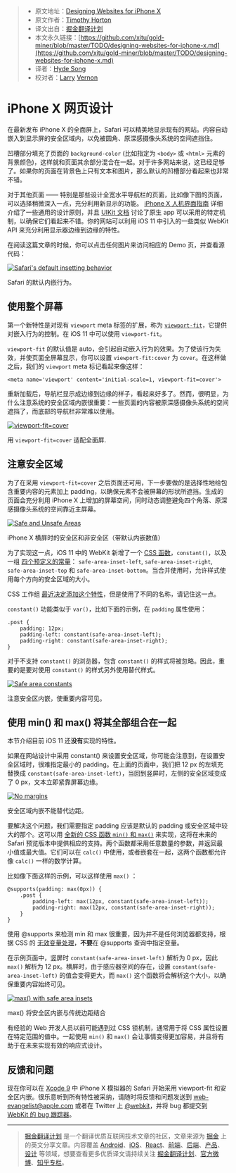 
> * 原文地址：[Designing Websites for iPhone X](https://webkit.org/blog/7929/designing-websites-for-iphone-x/)
> * 原文作者：[Timothy Horton](https://webkit.org/blog/)
> * 译文出自：[掘金翻译计划](https://github.com/xitu/gold-miner)
> * 本文永久链接：[https://github.com/xitu/gold-miner/blob/master/TODO/designing-websites-for-iphone-x.md](https://github.com/xitu/gold-miner/blob/master/TODO/designing-websites-for-iphone-x.md)
> * 译者：[Hyde Song](https://github.com/HydeSong)
> * 校对者：[Larry](https://github.com/lampui) [Vernon](https://github.com/VernonVan)

# iPhone X 网页设计

在最新发布 iPhone X 的全面屏上，Safari 可以精美地显示现有的网站。内容自动嵌入到显示屏的安全区域内，以免被圆角、原深感摄像头系统的空间遮挡住。

凹槽部分填充了页面的 `background-color` (比如指定为 `<body>` 或 `<html>` 元素的背景颜色)，这样就和页面其余部分混合在一起。对于许多网站来说，这已经足够了。如果你的页面在背景色上只有文本和图片，那么默认的凹槽部分看起来也非常不错。

对于其他页面 —— 特别是那些设计全宽水平导航栏的页面，比如像下图的页面，可以选择稍微深入一点，充分利用新显示的功能。 [iPhone X 人机界面指南](https://developer.apple.com/ios/human-interface-guidelines/overview/iphone-x/) 详细介绍了一些通用的设计原则，并且 [UIKit 文档](https://developer.apple.com/documentation/uikit/uiview/positioning_content_relative_to_the_safe_area) 讨论了原生 app 可以采用的特定机制，以确保它们看起来不错。你的网站可以利用 iOS 11 中引入的一些类似 WebKit API 来充分利用显示器边缘到边缘的特性。

在阅读这篇文章的时候，你可以点击任何图片来访问相应的 Demo 页，并查看源代码：

[![Safari's default insetting behavior](https://webkit.org/wp-content/uploads/default-inset-behavior.png)](/demos/safe-area-insets/1-default.html)

Safari 的默认内嵌行为。

## 使用整个屏幕

第一个新特性是对现有 `viewport` meta 标签的扩展，称为 [`viewport-fit`](https://www.w3.org/TR/css-round-display-1/#viewport-fit-descriptor)，它提供对嵌入行为的控制。在 iOS 11 中可以使用 `viewport-fit`。


`viewport-fit` 的默认值是 auto，会引起自动嵌入行为的效果。为了使该行为失效，并使页面全屏幕显示，你可以设置 `viewport-fit:cover` 为 `cover`。在这样做之后，我们的 `viewport` meta 标记看起来像这样：

```
<meta name='viewport' content='initial-scale=1, viewport-fit=cover'>
```

重新加载后，导航栏显示成边缘到边缘的样子，看起来好多了。然而，很明显，为什么注意系统的安全区域内嵌很重要：一些页面的内容被原深感摄像头系统的空间遮挡了，而底部的导航栏非常难以使用。

[![viewport-fit=cover](https://webkit.org/wp-content/uploads/viewport-fit-cover.png)](/demos/safe-area-insets/2-viewport-fit.html)

用 `viewport-fit=cover` 适配全面屏.

## 注意安全区域

为了在采用 `viewport-fit=cover` 之后页面还可用，下一步要做的是选择性地给包含重要内容的元素加上 padding，以确保元素不会被屏幕的形状所遮挡。生成的页面会充分利用 iPhone X 上增加的屏幕空间，同时动态调整避免四个角落、原深感摄像头系统的空间靠近主屏幕。

[![Safe and Unsafe Areas](https://webkit.org/wp-content/uploads/safe-areas.png)](/demos/safe-area-insets/safe-areas.html)

iPhone X 横屏时的安全区和非安全区（带默认内嵌数值）

为了实现这一点，iOS 11 中的 WebKit 新增了一个 [CSS 函数](https://github.com/w3c/csswg-drafts/pull/1817)，`constant()`，以及一组 [四个预定义的常量](https://github.com/w3c/csswg-drafts/pull/1819)： `safe-area-inset-left`, `safe-area-inset-right`, `safe-area-inset-top` 和 `safe-area-inset-bottom`。当合并使用时，允许样式使用每个方向的安全区域的大小。

CSS 工作组 [最近决定添加这个特性](https://github.com/w3c/csswg-drafts/issues/1693#issuecomment-330909067)，但是使用了不同的名称，请记住这一点。

`constant()` 功能类似于 `var()`，比如下面的示例，在 `padding` 属性使用：

```
.post {
    padding: 12px;
    padding-left: constant(safe-area-inset-left);
    padding-right: constant(safe-area-inset-right);
}
```

对于不支持 `constant()` 的浏览器，包含 `constant()` 的样式将被忽略。因此，重要的是要对使用 `constant()` 的样式另外使用替代样式。

[![Safe area constants](https://webkit.org/wp-content/uploads/safe-area-constants.png)](/demos/safe-area-insets/3-safe-area-constants.html)

注意安全区内嵌，使重要内容可见。

## 使用 min() 和 max() 将其全部组合在一起

本节介绍目前 iOS 11 还**没有**实现的特性。

如果在网站设计中采用 constant() 来设置安全区域，你可能会注意到，在设置安全区域时，很难指定最小的 padding。在上面的页面中，我们把 12 px 的左填充替换成 `constant(safe-area-inset-left)`，当回到竖屏时，左侧的安全区域变成了 0 px，文本立即紧靠屏幕边缘。


[![No margins](https://webkit.org/wp-content/uploads/no-margins.png)](/demos/safe-area-insets/3-safe-area-constants.html)

安全区域内嵌不能替代边距。

要解决这个问题，我们需要指定 padding 应该是默认的 padding 或安全区域中较大的那个。这可以用 [全新的 CSS 函数 `min()` 和 `max()`](https://drafts.csswg.org/css-values/#calc-notation) 来实现，这将在未来的 Safari 预览版本中提供相应的支持。两个函数都采用任意数量的参数，并返回最小值或最大值。它们可以在 `calc()` 中使用，或者嵌套在一起，这两个函数都允许像 `calc()` 一样的数学计算。

比如像下面这样的示例，可以这样使用 `max()` ：

```
@supports(padding: max(0px)) {
    .post {
        padding-left: max(12px, constant(safe-area-inset-left));
        padding-right: max(12px, constant(safe-area-inset-right));
    }
}
```

使用 @supports 来检测 min 和 max 很重要，因为并不是任何浏览器都支持，根据 CSS 的 [无效变量处理](https://drafts.csswg.org/css-variables/#invalid-variables)，**不要**在 @supports 查询中指定变量。

在示例页面中，竖屏时 `constant(safe-area-inset-left)` 解析为 0 px，因此 `max()` 解析为 12 px。横屏时，由于感应器空间的存在，设置 `constant(safe-area-inset-left)` 的值会变得更大，而 `max()` 这个函数将会解析这个大小，以确保重要内容始终可见。

[![max() with safe area insets](https://webkit.org/wp-content/uploads/max-safe-areas-insets.png)](/demos/safe-area-insets/4-min-max.html)

max() 将安全区内嵌与传统边距结合

有经验的 Web 开发人员以前可能遇到过 CSS 锁机制，通常用于将 CSS 属性设置在特定范围的值中。一起使用 `min()` 和 `max()` 会让事情变得更加容易，并且将有助于在未来实现有效的响应式设计。

## 反馈和问题

现在你可以在 [Xcode 9](https://developer.apple.com/xcode/) 中 iPhone X 模拟器的 Safari 开始采用 viewport-fit 和安全区内嵌。很乐意听到所有特性被采纳，请随时将反馈和问题发送到 [web-evangelist@apple.com](mailto:web-evangelist@apple.com) 或者在 Twitter 上 [@webkit](https://twitter.com/webkit)，并将 bug 都提交到 [WebKit 的 bug 跟踪器](https://bugs.webkit.org/)。


---

> [掘金翻译计划](https://github.com/xitu/gold-miner) 是一个翻译优质互联网技术文章的社区，文章来源为 [掘金](https://juejin.im) 上的英文分享文章。内容覆盖 [Android](https://github.com/xitu/gold-miner#android)、[iOS](https://github.com/xitu/gold-miner#ios)、[React](https://github.com/xitu/gold-miner#react)、[前端](https://github.com/xitu/gold-miner#前端)、[后端](https://github.com/xitu/gold-miner#后端)、[产品](https://github.com/xitu/gold-miner#产品)、[设计](https://github.com/xitu/gold-miner#设计) 等领域，想要查看更多优质译文请持续关注 [掘金翻译计划](https://github.com/xitu/gold-miner)、[官方微博](http://weibo.com/juejinfanyi)、[知乎专栏](https://zhuanlan.zhihu.com/juejinfanyi)。
